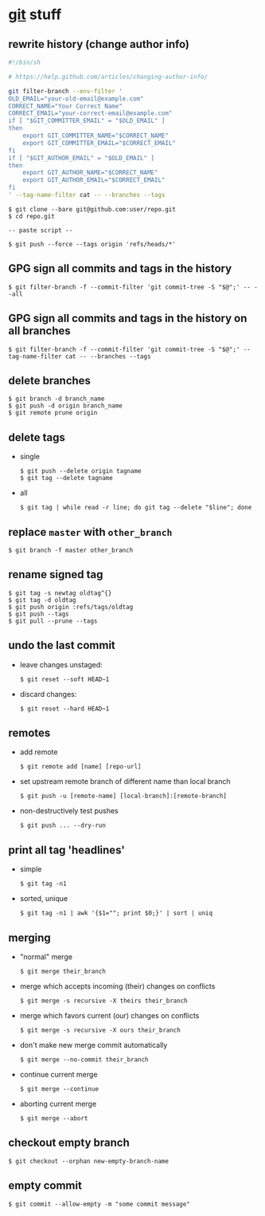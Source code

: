 # [git](https://git-scm.com/) stuff


## rewrite history (change author info)
```bash
#!/bin/sh

# https://help.github.com/articles/changing-author-info/

git filter-branch --env-filter '
OLD_EMAIL="your-old-email@example.com"
CORRECT_NAME="Your Correct Name"
CORRECT_EMAIL="your-correct-email@example.com"
if [ "$GIT_COMMITTER_EMAIL" = "$OLD_EMAIL" ]
then
    export GIT_COMMITTER_NAME="$CORRECT_NAME"
    export GIT_COMMITTER_EMAIL="$CORRECT_EMAIL"
fi
if [ "$GIT_AUTHOR_EMAIL" = "$OLD_EMAIL" ]
then
    export GIT_AUTHOR_NAME="$CORRECT_NAME"
    export GIT_AUTHOR_EMAIL="$CORRECT_EMAIL"
fi
' --tag-name-filter cat -- --branches --tags
```

```
$ git clone --bare git@github.com:user/repo.git
$ cd repo.git

-- paste script --

$ git push --force --tags origin 'refs/heads/*'
```


## GPG sign all commits and tags in the history
```
$ git filter-branch -f --commit-filter 'git commit-tree -S "$@";' -- --all
```


## GPG sign all commits and tags in the history on all branches
```
$ git filter-branch -f --commit-filter 'git commit-tree -S "$@";' --tag-name-filter cat -- --branches --tags
```


## delete branches
```
$ git branch -d branch_name
$ git push -d origin branch_name
$ git remote prune origin
```


## delete tags
* single
    ```
    $ git push --delete origin tagname
    $ git tag --delete tagname
    ```
* all
    ```
    $ git tag | while read -r line; do git tag --delete "$line"; done
    ```


## replace `master` with `other_branch`
```
$ git branch -f master other_branch
```


## rename signed tag
```
$ git tag -s newtag oldtag^{}
$ git tag -d oldtag
$ git push origin :refs/tags/oldtag
$ git push --tags
$ git pull --prune --tags
```


## undo the last commit
* leave changes unstaged:
    ```
    $ git reset --soft HEAD~1
    ```
* discard changes:
    ```
    $ git reset --hard HEAD~1
    ```


## remotes
* add remote
    ```
    $ git remote add [name] [repo-url]
    ```

* set upstream remote branch of different name than local branch
    ```
    $ git push -u [remote-name] [local-branch]:[remote-branch]
    ```

* non-destructively test pushes
    ```
    $ git push ... --dry-run
    ```


## print all tag 'headlines'
* simple
    ```
    $ git tag -n1
    ```

* sorted, unique
    ```
    $ git tag -n1 | awk '{$1=""; print $0;}' | sort | uniq
    ```


## merging

* "normal" merge
    ```
    $ git merge their_branch
    ```

* merge which accepts incoming (their) changes on conflicts
    ```
    $ git merge -s recursive -X theirs their_branch
    ```

* merge which favors current (our) changes on conflicts
    ```
    $ git merge -s recursive -X ours their_branch
    ```

* don't make new merge commit automatically
    ```
    $ git merge --no-commit their_branch
    ```

* continue current merge
    ```
    $ git merge --continue
    ```

* aborting current merge
    ```
    $ git merge --abort
    ```


## checkout empty branch
```
$ git checkout --orphan new-empty-branch-name
```


## empty commit
```
$ git commit --allow-empty -m "some commit message"
```
